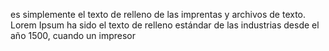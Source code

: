 es simplemente el texto de relleno de
las imprentas y archivos de texto.
Lorem Ipsum ha sido el texto de relleno
estándar de las industrias desde el año 1500, cuando un impresor
